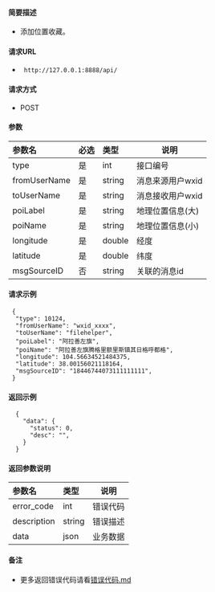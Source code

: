 #### 简要描述

- 添加位置收藏。

#### 请求URL

- ` http://127.0.0.1:8888/api/`

#### 请求方式

- POST

#### 参数

| 参数名          | 必选 | 类型     | 说明         |   
|:-------------|:---|:-------|------------|   
| type         | 是  | int    | 接口编号       |   
| fromUserName | 是  | string | 消息来源用户wxid |   
| toUserName   | 是  | string | 消息接收用户wxid |   
| poiLabel     | 是  | string | 地理位置信息(大)  |   
| poiName      | 是  | string | 地理位置信息(小)  |   
| longitude    | 是  | double | 经度         |   
| latitude     | 是  | double | 纬度         |   
| msgSourceID  | 否  | string | 关联的消息id    |   

#### 请求示例

```
 {
  "type": 10124,
  "fromUserName": "wxid_xxxx",
  "toUserName": "filehelper",
  "poiLabel": "阿拉善左旗",
  "poiName": "阿拉善左旗腾格里额里斯镇其日格呼都格",
  "longitude": 104.56634521484375,
  "latitude": 38.00156021118164,
  "msgSourceID": "18446744073111111111",
 }

```

#### 返回示例

``` 
  {
    "data": {
      "status": 0,
      "desc": "",
    }
  }
```

#### 返回参数说明

| 参数名         | 类型     | 说明   |   
|:------------|:-------|------|   
| error_code  | int    | 错误代码 |   
| description | string | 错误描述 |   
| data        | json   | 业务数据 |   

#### 备注

- 更多返回错误代码请看[错误代码.md](../错误代码.md)





